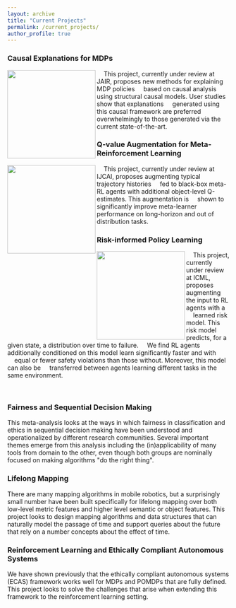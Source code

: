 ```yaml
---
layout: archive
title: "Current Projects"
permalink: /current_projects/
author_profile: true
---
```


### Causal Explanations for MDPs

<img align="left" width="200" src="https://samernashed.github.io/images/expmdp.png">&nbsp;&nbsp;&nbsp;&nbsp;This project, currently under review at JAIR, proposes new methods for explaining MDP policies &nbsp;&nbsp;&nbsp;&nbsp;based on causal analysis using structural causal models. User studies show that explanations &nbsp;&nbsp;&nbsp;&nbsp;generated using this causal framework are preferred overwhelmingly to those generated via the current state-of-the-art.

### Q-value Augmentation for Meta-Reinforcement Learning

<img align="left" width="200" src="https://samernashed.github.io/images/rl3.png">&nbsp;&nbsp;&nbsp;&nbsp;This project, currently under review at IJCAI, proposes augmenting typical trajectory histories &nbsp;&nbsp;&nbsp;&nbsp;fed to black-box meta-RL agents with additional object-level Q-estimates. This augmentation is &nbsp;&nbsp;&nbsp;&nbsp;shown to significantly improve meta-learner performance on long-horizon and out of distribution tasks.

### Risk-informed Policy Learning

<img align="left" width="200" src="https://samernashed.github.io/images/ripl.png">&nbsp;&nbsp;&nbsp;&nbsp;This project, currently under review at ICML, proposes augmenting the input to RL agents with a &nbsp;&nbsp;&nbsp;&nbsp;learned risk model. This risk model predicts, for a given state, a distribution over time to failure. &nbsp;&nbsp;&nbsp;&nbsp;We find RL agents additionally conditioned on this model learn significantly faster and with &nbsp;&nbsp;&nbsp;&nbsp;equal or fewer safety violations than those without. Moreover, this model can also be &nbsp;&nbsp;&nbsp;&nbsp;transferred between agents learning different tasks in the same environment.

<p>&nbsp;</p>

### Fairness and Sequential Decision Making

<!--<img align="left" width="200" src="https://samernashed.github.io/images/BSPSLAM.png">&nbsp;&nbsp;&nbsp;&nbsp;-->This meta-analysis looks at the ways in which fairness in classification and ethics in sequential decision making have been understood and operationalized by different research communities. Several important themes emerge from this analysis including the (in)applicability of many tools from domain to the other, even though both groups are nominally focused on making algorithms "do the right thing".

### Lifelong Mapping

<!--<img align="left" width="200" src="https://samernashed.github.io/images/BSPSLAM.png">&nbsp;&nbsp;&nbsp;&nbsp;-->There are many mapping algorithms in mobile robotics, but a surprisingly small number have been built specifically for lifelong mapping over both low-level metric features and higher level semantic or object features. This project looks to design mapping algorithms and data structures that can naturally model the passage of time and support queries about the future that rely on a number concepts about the effect of time.

### Reinforcement Learning and Ethically Compliant Autonomous Systems

<!--<img align="left" width="200" src="https://samernashed.github.io/images/BSPSLAM.png">&nbsp;&nbsp;&nbsp;&nbsp;-->We have shown previously that the ethically compliant autonomous systems (ECAS) framework works well for MDPs and POMDPs that are fully defined. This project looks to solve the challenges that arise when extending this framework to the reinforcement learning setting.
